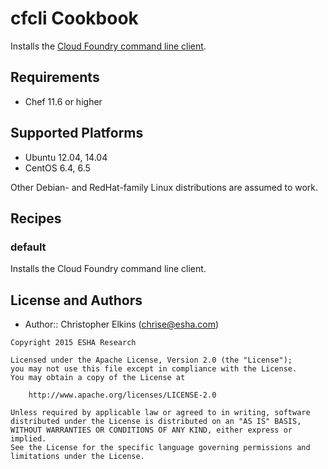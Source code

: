 cfcli Cookbook
==============

Installs the [Cloud Foundry command line client](https://github.com/cloudfoundry/cli).

Requirements
------------

* Chef 11.6 or higher

Supported Platforms
-------------------
* Ubuntu 12.04, 14.04
* CentOS 6.4, 6.5

Other Debian- and RedHat-family Linux distributions are assumed to work.

Recipes
-------

### default
Installs the Cloud Foundry command line client.

License and Authors
-------------------
- Author:: Christopher Elkins (<chrise@esha.com>)

```
Copyright 2015 ESHA Research

Licensed under the Apache License, Version 2.0 (the "License");
you may not use this file except in compliance with the License.
You may obtain a copy of the License at

    http://www.apache.org/licenses/LICENSE-2.0

Unless required by applicable law or agreed to in writing, software
distributed under the License is distributed on an "AS IS" BASIS,
WITHOUT WARRANTIES OR CONDITIONS OF ANY KIND, either express or implied.
See the License for the specific language governing permissions and
limitations under the License.
```

